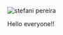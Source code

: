 
![stefani pereira](https://user-images.githubusercontent.com/89918661/223517704-50dcd52f-681e-49eb-92b7-660adc9aa48f.png)

Hello everyone!!
